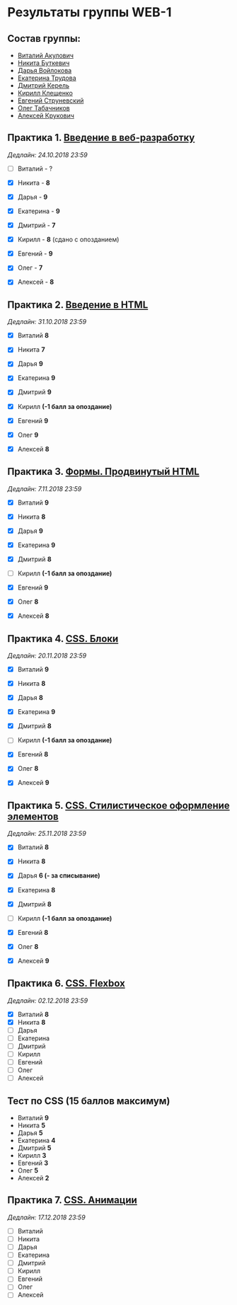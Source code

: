 # Результаты группы WEB-1

## Состав группы:

* [Виталий Акулович](https://github.com/AdukarIT/AkulovichVL)
* [Никита Буткевич](https://github.com/AdukarIT/ButkevichNO)
* [Дарья Войлокова](https://github.com/AdukarIT/VoylokovaDD)
* [Екатерина Трудова](https://github.com/AdukarIT/TrudovaEV)
* [Дмитрий Керель](https://github.com/AdukarIT/KerelDI)
* [Кирилл Клещенко](https://github.com/AdukarIT/KleshchenkoKV)
* [Евгений Струневский](https://github.com/AdukarIT/StrunevskiEV)
* [Олег Табачников](https://github.com/AdukarIT/TabachnikovOR)
* [Алексей Крукович](https://github.com/AdukarIT/KrukovichAV)


## Практика 1. [Введение в веб-разработку](task1.pdf)

*Дедлайн: 24.10.2018 23:59*

- [ ] Виталий - ?
- [x] Никита - **8**
- [x] Дарья - **9**
- [x] Екатерина - **9**
- [x] Дмитрий - **7**
- [x] Кирилл - **8** (сдано с опозданием)
- [x] Евгений - **9**
- [x] Олег - **7**
- [x] Алексей - **8**


## Практика 2. [Введение в HTML](HTML-bases.md)

*Дедлайн: 31.10.2018 23:59*

- [x] Виталий **8**
- [x] Никита **7**
- [x] Дарья **9**
- [x] Екатерина **9**
- [x] Дмитрий **9**
- [x] Кирилл **(-1 балл за опоздание)**
- [x] Евгений **9**
- [x] Олег **9**
- [x] Алексей **8**


## Практика 3. [Формы. Продвинутый HTML](HTML-advance.md)

*Дедлайн: 7.11.2018 23:59*

- [x] Виталий **9**
- [x] Никита **8**
- [x] Дарья **9**
- [x] Екатерина **9**
- [x] Дмитрий **8**
- [ ] Кирилл **(-1 балл за опоздание)**
- [x] Евгений **9**
- [x] Олег **8**
- [x] Алексей **8**


## Практика 4. [CSS. Блоки](CSS-blocks.md)

*Дедлайн: 20.11.2018 23:59*

- [x] Виталий **9**
- [x] Никита **8**
- [x] Дарья **8**
- [x] Екатерина **9**
- [X] Дмитрий **8**
- [ ] Кирилл **(-1 балл за опоздание)**
- [x] Евгений **8**
- [x] Олег **8**
- [x] Алексей **9**


## Практика 5. [CSS. Стилистическое оформление элементов](CSS-styles.md)

*Дедлайн: 25.11.2018 23:59*

- [x] Виталий **8**
- [x] Никита **8**
- [x] Дарья **6 (- за списывание)**
- [x] Екатерина **8**
- [x] Дмитрий **8**
- [ ] Кирилл **(-1 балл за опоздание)**
- [x] Евгений **8**
- [x] Олег **8**
- [x] Алексей **9**


## Практика 6. [CSS. Flexbox](flexbox.pdf)

*Дедлайн: 02.12.2018 23:59*

- [x] Виталий **8**
- [x] Никита **8**
- [ ] Дарья
- [ ] Екатерина
- [ ] Дмитрий
- [ ] Кирилл
- [ ] Евгений
- [ ] Олег
- [ ] Алексей

## Тест по CSS (15 баллов максимум)

- Виталий **9**
- Никита **5**
- Дарья **5**
- Екатерина **4**
- Дмитрий **5**
- Кирилл **3**
- Евгений **3**
- Олег **5**
- Алексей **2**

## Практика 7. [CSS. Анимации](CSS-transition.md)

*Дедлайн: 17.12.2018 23:59*

- [ ] Виталий
- [ ] Никита
- [ ] Дарья
- [ ] Екатерина
- [ ] Дмитрий
- [ ] Кирилл
- [ ] Евгений
- [ ] Олег
- [ ] Алексей
